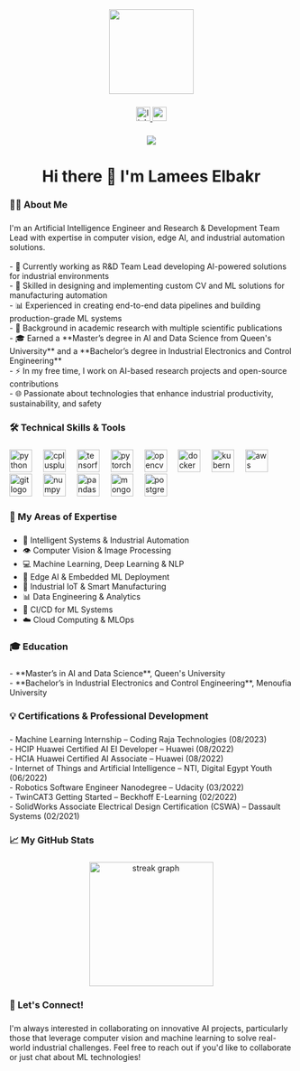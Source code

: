 <div align="center">
  <img height="150" src="https://media.giphy.com/media/M9gbBd9nbDrOTu1Mqx/giphy.gif"  />
</div>

###

<div align="center">
  <a href="https://www.linkedin.com/in/lamees-elbakr">
    <img src="https://img.shields.io/static/v1?message=LinkedIn&logo=linkedin&label=&color=0077B5&logoColor=white&labelColor=&style=for-the-badge" height="25" alt="linkedin logo"  />
  </a>
  <a href="mailto:lameeselbakr25@gmail.com">
    <img src="https://img.shields.io/static/v1?message=Gmail&logo=gmail&label=&color=D14836&logoColor=white&labelColor=&style=for-the-badge" height="25" alt="gmail logo"  />
  </a>
</div>

###

<div align="center">
  <img src="https://visitor-badge.laobi.icu/badge?page_id=lameeselbakr55.lameeselbakr55"  />
</div>

###

<h1 align="center">Hi there 👋 I'm Lamees Elbakr</h1>

###

<h3 align="left">👩‍💻 About Me</h3>

###

<p align="left">
I'm an Artificial Intelligence Engineer and Research & Development Team Lead with expertise in computer vision, edge AI, and industrial automation solutions.<br><br>
- 🔭 Currently working as R&D Team Lead developing AI-powered solutions for industrial environments<br>
- 🚀 Skilled in designing and implementing custom CV and ML solutions for manufacturing automation<br>
- 📊 Experienced in creating end-to-end data pipelines and building production-grade ML systems<br>
- 🔬 Background in academic research with multiple scientific publications<br>
- 🎓 Earned a **Master’s degree in AI and Data Science from Queen's University** and a **Bachelor’s degree in Industrial Electronics and Control Engineering**<br>
- ⚡ In my free time, I work on AI-based research projects and open-source contributions<br>
- 🌐 Passionate about technologies that enhance industrial productivity, sustainability, and safety
</p>

###

<h3 align="left">🛠️ Technical Skills & Tools</h3>

###

<div align="left">
  <img src="https://cdn.jsdelivr.net/gh/devicons/devicon/icons/python/python-original.svg" height="40" alt="python logo"  />
  <img width="12" />
  <img src="https://cdn.jsdelivr.net/gh/devicons/devicon/icons/cplusplus/cplusplus-original.svg" height="40" alt="cplusplus logo"  />
  <img width="12" />
  <img src="https://cdn.jsdelivr.net/gh/devicons/devicon/icons/tensorflow/tensorflow-original.svg" height="40" alt="tensorflow logo"  />
  <img width="12" />
  <img src="https://cdn.jsdelivr.net/gh/devicons/devicon/icons/pytorch/pytorch-original.svg" height="40" alt="pytorch logo"  />
  <img width="12" />
  <img src="https://cdn.jsdelivr.net/gh/devicons/devicon/icons/opencv/opencv-original.svg" height="40" alt="opencv logo"  />
  <img width="12" />
  <img src="https://cdn.jsdelivr.net/gh/devicons/devicon/icons/docker/docker-plain-wordmark.svg" height="40" alt="docker logo"  />
  <img width="12" />
  <img src="https://cdn.jsdelivr.net/gh/devicons/devicon/icons/kubernetes/kubernetes-plain.svg" height="40" alt="kubernetes logo"  />
  <img width="12" />
  <img src="https://cdn.jsdelivr.net/gh/devicons/devicon/icons/amazonwebservices/amazonwebservices-line-wordmark.svg" height="40" alt="aws logo"  />
  <img width="12" />
  <img src="https://cdn.jsdelivr.net/gh/devicons/devicon/icons/git/git-original.svg" height="40" alt="git logo"  />
  <img width="12" />
  <img src="https://cdn.jsdelivr.net/gh/devicons/devicon/icons/numpy/numpy-original.svg" height="40" alt="numpy logo"  />
  <img width="12" />
  <img src="https://cdn.jsdelivr.net/gh/devicons/devicon/icons/pandas/pandas-original.svg" height="40" alt="pandas logo"  />
  <img width="12" />
  <img src="https://cdn.jsdelivr.net/gh/devicons/devicon/icons/mongodb/mongodb-original.svg" height="40" alt="mongodb logo"  />
  <img width="12" />
  <img src="https://cdn.jsdelivr.net/gh/devicons/devicon/icons/postgresql/postgresql-original.svg" height="40" alt="postgresql logo"  />
</div>

###

<h3 align="left">🧠 My Areas of Expertise</h3>

###

<p align="left">
  
- 🤖 Intelligent Systems & Industrial Automation<br>
- 👁️ Computer Vision & Image Processing<br>
- 💻 Machine Learning, Deep Learning & NLP<br>
- 🤖 Edge AI & Embedded ML Deployment<br>
- 📡 Industrial IoT & Smart Manufacturing<br>
- 📊 Data Engineering & Analytics<br>
- 🔄 CI/CD for ML Systems<br>
- ☁️ Cloud Computing & MLOps
</p>


<h3 align="left">🎓 Education</h3>

###

<p align="left">
- **Master’s in AI and Data Science**, Queen's University<br>
- **Bachelor’s in Industrial Electronics and Control Engineering**, Menoufia University
</p>

###

<h3 align="left">💡 Certifications & Professional Development</h3>

###

<p align="left">
- Machine Learning Internship – Coding Raja Technologies (08/2023)<br>
- HCIP Huawei Certified AI EI Developer – Huawei (08/2022)<br>
- HCIA Huawei Certified AI Associate – Huawei (08/2022)<br>
- Internet of Things and Artificial Intelligence – NTI, Digital Egypt Youth (06/2022)<br>
- Robotics Software Engineer Nanodegree – Udacity (03/2022)<br>
- TwinCAT3 Getting Started – Beckhoff E-Learning (02/2022)<br>
- SolidWorks Associate Electrical Design Certification (CSWA) – Dassault Systems (02/2021)
</p>


###

<h3 align="left">📈 My GitHub Stats</h3>

###

<div align="center">
  <img src="https://streak-stats.demolab.com?user=lameeselbakr55&locale=en&mode=daily&theme=dark&hide_border=false&border_radius=5&order=3" height="220" alt="streak graph"  />
</div>

###



###

<h3 align="left">🤝 Let's Connect!</h3>

###

<p align="left">
I'm always interested in collaborating on innovative AI projects, particularly those that leverage computer vision and machine learning to solve real-world industrial challenges. Feel free to reach out if you'd like to collaborate or just chat about ML technologies!
</p>
